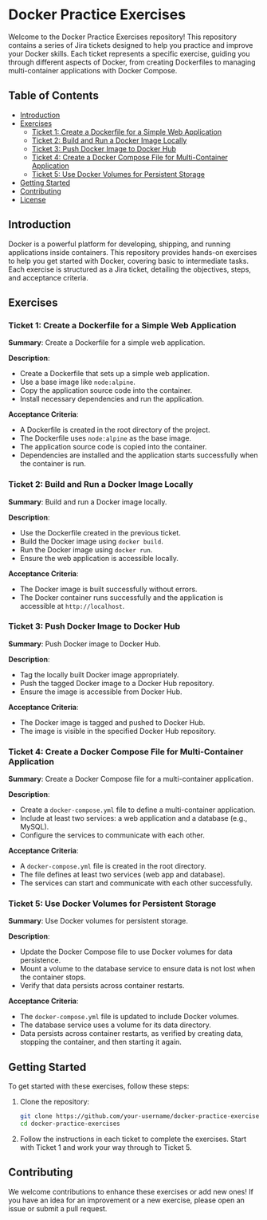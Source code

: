 # Docker Practice Exercises

Welcome to the Docker Practice Exercises repository! This repository contains a series of Jira tickets designed to help you practice and improve your Docker skills. Each ticket represents a specific exercise, guiding you through different aspects of Docker, from creating Dockerfiles to managing multi-container applications with Docker Compose.

## Table of Contents

- [Introduction](#introduction)
- [Exercises](#exercises)
  - [Ticket 1: Create a Dockerfile for a Simple Web Application](#ticket-1-create-a-dockerfile-for-a-simple-web-application)
  - [Ticket 2: Build and Run a Docker Image Locally](#ticket-2-build-and-run-a-docker-image-locally)
  - [Ticket 3: Push Docker Image to Docker Hub](#ticket-3-push-docker-image-to-docker-hub)
  - [Ticket 4: Create a Docker Compose File for Multi-Container Application](#ticket-4-create-a-docker-compose-file-for-multi-container-application)
  - [Ticket 5: Use Docker Volumes for Persistent Storage](#ticket-5-use-docker-volumes-for-persistent-storage)
- [Getting Started](#getting-started)
- [Contributing](#contributing)
- [License](#license)

## Introduction

Docker is a powerful platform for developing, shipping, and running applications inside containers. This repository provides hands-on exercises to help you get started with Docker, covering basic to intermediate tasks. Each exercise is structured as a Jira ticket, detailing the objectives, steps, and acceptance criteria.

## Exercises

### Ticket 1: Create a Dockerfile for a Simple Web Application

**Summary**: Create a Dockerfile for a simple web application.

**Description**:
- Create a Dockerfile that sets up a simple web application.
- Use a base image like `node:alpine`.
- Copy the application source code into the container.
- Install necessary dependencies and run the application.

**Acceptance Criteria**:
- A Dockerfile is created in the root directory of the project.
- The Dockerfile uses `node:alpine` as the base image.
- The application source code is copied into the container.
- Dependencies are installed and the application starts successfully when the container is run.

### Ticket 2: Build and Run a Docker Image Locally

**Summary**: Build and run a Docker image locally.

**Description**:
- Use the Dockerfile created in the previous ticket.
- Build the Docker image using `docker build`.
- Run the Docker image using `docker run`.
- Ensure the web application is accessible locally.

**Acceptance Criteria**:
- The Docker image is built successfully without errors.
- The Docker container runs successfully and the application is accessible at `http://localhost`.

### Ticket 3: Push Docker Image to Docker Hub

**Summary**: Push Docker image to Docker Hub.

**Description**:
- Tag the locally built Docker image appropriately.
- Push the tagged Docker image to a Docker Hub repository.
- Ensure the image is accessible from Docker Hub.

**Acceptance Criteria**:
- The Docker image is tagged and pushed to Docker Hub.
- The image is visible in the specified Docker Hub repository.

### Ticket 4: Create a Docker Compose File for Multi-Container Application

**Summary**: Create a Docker Compose file for a multi-container application.

**Description**:
- Create a `docker-compose.yml` file to define a multi-container application.
- Include at least two services: a web application and a database (e.g., MySQL).
- Configure the services to communicate with each other.

**Acceptance Criteria**:
- A `docker-compose.yml` file is created in the root directory.
- The file defines at least two services (web app and database).
- The services can start and communicate with each other successfully.

### Ticket 5: Use Docker Volumes for Persistent Storage

**Summary**: Use Docker volumes for persistent storage.

**Description**:
- Update the Docker Compose file to use Docker volumes for data persistence.
- Mount a volume to the database service to ensure data is not lost when the container stops.
- Verify that data persists across container restarts.

**Acceptance Criteria**:
- The `docker-compose.yml` file is updated to include Docker volumes.
- The database service uses a volume for its data directory.
- Data persists across container restarts, as verified by creating data, stopping the container, and then starting it again.

## Getting Started

To get started with these exercises, follow these steps:

1. Clone the repository:
   ```bash
   git clone https://github.com/your-username/docker-practice-exercises.git
   cd docker-practice-exercises

2. Follow the instructions in each ticket to complete the exercises. Start with Ticket 1 and work your way through to Ticket 5.

## Contributing

We welcome contributions to enhance these exercises or add new ones! If you have an idea for an improvement or a new exercise, please open an issue or submit a pull request.